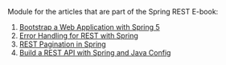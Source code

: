 Module for the articles that are part of the Spring REST E-book:

1. [Bootstrap a Web Application with Spring 5](https://www.baeldung.com/bootstraping-a-web-application-with-spring-and-java-based-configuration)
2. [Error Handling for REST with Spring](http://www.baeldung.com/exception-handling-for-rest-with-spring)
3. [REST Pagination in Spring](http://www.baeldung.com/rest-api-pagination-in-spring)
4. [Build a REST API with Spring and Java Config](http://www.baeldung.com/building-a-restful-web-service-with-spring-and-java-based-configuration)
